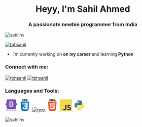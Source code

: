 <h1 align="center">Heyy, I'm Sahil Ahmed</h1>
<h3 align="center">A passionate newbie programmer from India</h3>

<p align="left"> <img src="https://komarev.com/ghpvc/?username=sahilhv&label=Profile%20views&color=0e75b6&style=flat" alt="sahilhv" /> </p>

<p align="left"> <a href="https://twitter.com/tbhsahil" target="blank"><img src="https://img.shields.io/twitter/follow/tbhsahil?logo=twitter&style=for-the-badge" alt="tbhsahil" /></a> </p>

- I’m currently working on **on my career** and learning **Python**


<h3 align="left">Connect with me:</h3>
<p align="left">
<a href="https://twitter.com/tbhsahil" target="blank"><img align="center" src="https://raw.githubusercontent.com/rahuldkjain/github-profile-readme-generator/master/src/images/icons/Social/twitter.svg" alt="tbhsahil" height="30" width="40" /></a>
<a href="https://linkedin.com/in/tbhsahil" target="blank"><img align="center" src="https://raw.githubusercontent.com/rahuldkjain/github-profile-readme-generator/master/src/images/icons/Social/linked-in-alt.svg" alt="tbhsahil" height="30" width="40" /></a>
</p>

<h3 align="left">Languages and Tools:</h3>
<p align="left"> <a href="https://getbootstrap.com" target="_blank" rel="noreferrer"> <img src="https://raw.githubusercontent.com/devicons/devicon/master/icons/bootstrap/bootstrap-plain-wordmark.svg" alt="bootstrap" width="40" height="40"/> </a> <a href="https://www.w3schools.com/css/" target="_blank" rel="noreferrer"> <img src="https://raw.githubusercontent.com/devicons/devicon/master/icons/css3/css3-original-wordmark.svg" alt="css3" width="40" height="40"/> </a> <a href="https://cloud.google.com" target="_blank" rel="noreferrer"> <img src="https://www.vectorlogo.zone/logos/google_cloud/google_cloud-icon.svg" alt="gcp" width="40" height="40"/> </a> <a href="https://www.w3.org/html/" target="_blank" rel="noreferrer"> <img src="https://raw.githubusercontent.com/devicons/devicon/master/icons/html5/html5-original-wordmark.svg" alt="html5" width="40" height="40"/> </a> <a href="https://developer.mozilla.org/en-US/docs/Web/JavaScript" target="_blank" rel="noreferrer"> <img src="https://raw.githubusercontent.com/devicons/devicon/master/icons/javascript/javascript-original.svg" alt="javascript" width="40" height="40"/> </a> <a href="https://www.python.org" target="_blank" rel="noreferrer"> <img src="https://raw.githubusercontent.com/devicons/devicon/master/icons/python/python-original.svg" alt="python" width="40" height="40"/> </a> </p>

<p><img align="center" src="https://github-readme-streak-stats.herokuapp.com/?user=sahilhv&" alt="sahilhv" /></p>

